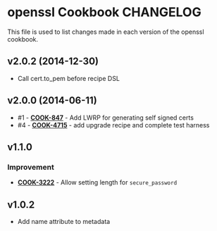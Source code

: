 openssl Cookbook CHANGELOG
==========================
This file is used to list changes made in each version of the openssl cookbook.

v2.0.2 (2014-12-30)
-------------------
- Call cert.to_pem before recipe DSL

v2.0.0 (2014-06-11)
-------------------

- #1 - **[COOK-847](https://tickets.chef.io/browse/COOK-847)** - Add LWRP for generating self signed certs
- #4 - **[COOK-4715](https://tickets.chef.io/browse/COOK-4715)** - add upgrade recipe and complete test harness

v1.1.0
------
### Improvement
- **[COOK-3222](https://tickets.chef.io/browse/COOK-3222)** - Allow setting length for `secure_password`

v1.0.2
------
- Add name attribute to metadata
